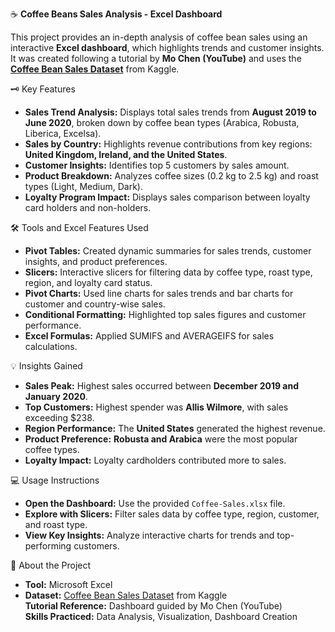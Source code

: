☕ **Coffee Beans Sales Analysis - Excel Dashboard**

This project provides an in-depth analysis of coffee bean sales using an interactive **Excel dashboard**, which highlights trends and customer insights. It was created following a tutorial by **Mo Chen (YouTube)** and uses the **[Coffee Bean Sales Dataset](https://www.kaggle.com/datasets/saadharoon27/coffee-bean-sales-raw-dataset)** from Kaggle.

🗝️ Key Features
* **Sales Trend Analysis:** Displays total sales trends from **August 2019 to June 2020**, broken down by coffee bean types (Arabica, Robusta, Liberica, Excelsa).
* **Sales by Country:** Highlights revenue contributions from key regions: **United Kingdom, Ireland, and the United States**.
* **Customer Insights:** Identifies top 5 customers by sales amount.
* **Product Breakdown:** Analyzes coffee sizes (0.2 kg to 2.5 kg) and roast types (Light, Medium, Dark).
* **Loyalty Program Impact:** Displays sales comparison between loyalty card holders and non-holders.

🛠️ Tools and Excel Features Used
* **Pivot Tables:** Created dynamic summaries for sales trends, customer insights, and product preferences.
*  **Slicers:** Interactive slicers for filtering data by coffee type, roast type, region, and loyalty card status.
*   **Pivot Charts:** Used line charts for sales trends and bar charts for customer and country-wise sales.
* **Conditional Formatting:** Highlighted top sales figures and customer performance.
* **Excel Formulas:** Applied SUMIFS and AVERAGEIFS for sales calculations.

💡 Insights Gained
* **Sales Peak:** Highest sales occurred between **December 2019 and January 2020**.
* **Top Customers:** Highest spender was **Allis Wilmore**, with sales exceeding $238.
* **Region Performance:** The **United States** generated the highest revenue.
* **Product Preference:** **Robusta and Arabica** were the most popular coffee types.
* **Loyalty Impact:** Loyalty cardholders contributed more to sales.

💻 Usage Instructions
* **Open the Dashboard:** Use the provided `Coffee-Sales.xlsx` file.
* **Explore with Slicers:** Filter sales data by coffee type, region, customer, and roast type.
* **View Key Insights:** Analyze interactive charts for trends and top-performing customers.

📝 About the Project
* **Tool:** Microsoft Excel  
* **Dataset:** [Coffee Bean Sales Dataset](https://www.kaggle.com/datasets/saadharoon27/coffee-bean-sales-raw-dataset) from Kaggle  
**Tutorial Reference:** Dashboard guided by Mo Chen (YouTube)  
**Skills Practiced:** Data Analysis, Visualization, Dashboard Creation  

